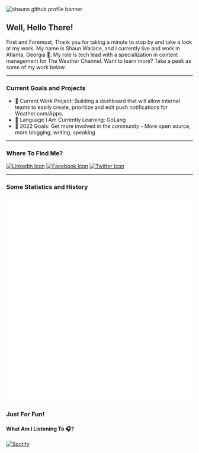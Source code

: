 ![shauns github profile banner](https://s.w-x.co/profile_banner_large.png)

## Well, Hello There!

First and Foremost, Thank you for taking a minute to stop by and take a look at my work.
My name is Shaun Wallace, and I currently live and work in Atlanta, Georgia 🍑. My role is tech lead with a specialization in content management for The Weather Channel. Want to learn more? Take a peek as some of my work below.

---

### Current Goals and Projects

- 🚧 Current Work Project: Building a dashboard that will allow internal teams to easily create, prioritize and edit push notifications for Weather.com/Apps.
- 📖 Language I Am Currently Learning: GoLang
- 🔮 2022 Goals: Get more involved in the community - More open source, more blogging, writing, speaking

---

### Where To Find Me?

[![LinkedIn Icon](https://s.w-x.co/linkedin_personal.png?v=at&w=100&h=100)](https://www.linkedin.com/in/shaunmwallace/)
[![Facebook Icon](https://s.w-x.co/facebook_personal.png?v=at&w=100&h=100)](https://www.facebook.com/shaun.wallace21)
[![Twitter Icon](https://s.w-x.co/twitter_personal.png?v=at&w=100&h=100)](https://twitter.com/ShaunMWallace)

---

### Some Statistics and History

![shauns gitub stats](./github-metrics.svg)

### Just For Fun!

#### What Am I Listening To 🎧?

[![Spotify](https://spotify-now-playing-nine-eta.vercel.app/api/spotify)](https://open.spotify.com/user/1245740323)
